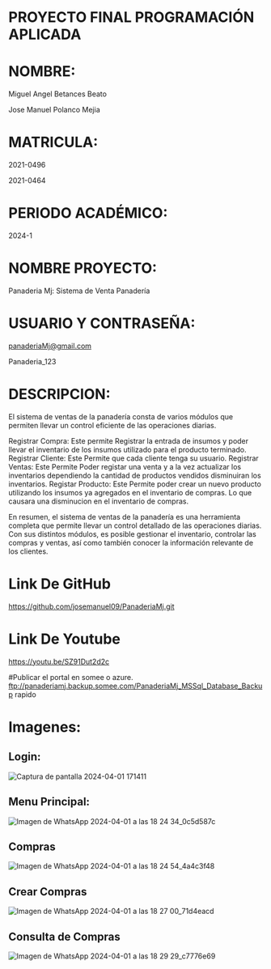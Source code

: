 # PROYECTO FINAL PROGRAMACIÓN APLICADA
# NOMBRE:

Miguel Angel Betances Beato

Jose Manuel Polanco Mejia

# MATRICULA:
2021-0496

2021-0464

# PERIODO ACADÉMICO:
2024-1

# NOMBRE PROYECTO:
Panaderia Mj: Sistema de Venta Panadería

# USUARIO Y CONTRASEÑA:
panaderiaMj@gmail.com

Panaderia_123

# DESCRIPCION:
El sistema de ventas de la panadería consta de varios módulos que permiten llevar un control eficiente de las operaciones diarias. 

Registrar Compra: Este permite Registrar la entrada de insumos y poder llevar el inventario de los insumos utilizado para el producto terminado.
Registrar Cliente: Este Permite que cada cliente tenga su usuario.
Registrar Ventas: Este Permite Poder registar una venta y a la vez actualizar los inventarios dependiendo la cantidad de productos vendidos disminuiran los inventarios.
Registar Producto: Este Permite poder crear un nuevo producto utilizando los insumos ya agregados en el inventario de compras. Lo que causara una disminucion en el inventario de compras. 

En resumen, el sistema de ventas de la panadería es una herramienta completa que permite llevar un control detallado de las operaciones diarias. Con sus distintos módulos, es posible gestionar el inventario, controlar las compras y ventas, así como también conocer la información relevante de los clientes.

# Link De GitHub
https://github.com/josemanuel09/PanaderiaMj.git
# Link De Youtube
https://youtu.be/SZ91Dut2d2c

#Publicar el portal en somee o azure.
ftp://panaderiamj.backup.somee.com/PanaderiaMj_MSSql_Database_Backup
rapido

# Imagenes:

## Login:
![Captura de pantalla 2024-04-01 171411](https://github.com/josemanuel09/PanaderiaMj/assets/144046221/0d17355f-128d-436a-8e64-da0a738ae0fc)

## Menu Principal:
![Imagen de WhatsApp 2024-04-01 a las 18 24 34_0c5d587c](https://github.com/josemanuel09/PanaderiaMj/assets/144046221/3dd7ddd4-71b1-4b92-a052-2e7ff045b5b2)

## Compras
![Imagen de WhatsApp 2024-04-01 a las 18 24 54_4a4c3f48](https://github.com/josemanuel09/PanaderiaMj/assets/144046221/1990b07f-2a9f-41d2-ba02-5467c9b469d7)

## Crear Compras
![Imagen de WhatsApp 2024-04-01 a las 18 27 00_71d4eacd](https://github.com/josemanuel09/PanaderiaMj/assets/144046221/08472e46-c3f3-43a8-8425-4c3eb34fc2b0)

## Consulta de Compras
![Imagen de WhatsApp 2024-04-01 a las 18 29 29_c7776e69](https://github.com/josemanuel09/PanaderiaMj/assets/144046221/27f82f3d-e6d4-4f87-bb67-86430899a018)
